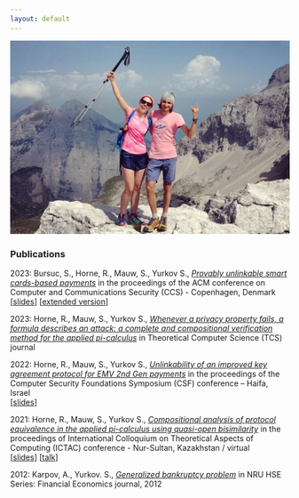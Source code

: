 ```yaml
---
layout: default
---
```


![Banner](assets/pic.png)

### Publications

2023: Bursuc, S., Horne, R., Mauw, S., Yurkov S., *[Provably unlinkable smart cards-based payments](https://dl.acm.org/doi/10.1145/3576915.3623109)* in the proceedings of the ACM conference on Computer and Communications Security (CCS) - Copenhagen, Denmark \
[[slides](assets/ccs2023.pdf)] [[extended version](https://arxiv.org/abs/2309.03128)]

2023: Horne, R., Mauw, S., Yurkov S., *[Whenever a privacy property fails, a formula describes an attack: a complete and compositional verification method for the applied pi-calculus](https://www.sciencedirect.com/science/article/pii/S030439752300155X)* in Theoretical Computer Science (TCS) journal

2022: Horne, R., Mauw, S., Yurkov S., *[Unlinkability of an improved key agreement protocol for EMV 2nd Gen payments](https://ieeexplore.ieee.org/document/9919666)* in the proceedings of the Computer Security Foundations Symposium (CSF) conference – Haifa, Israel \
[[slides](assets/csf2022.pdf)]

2021: Horne, R., Mauw, S., Yurkov S., *[Compositional analysis of protocol equivalence in the applied pi-calculus using quasi-open bisimilarity](https://link.springer.com/chapter/10.1007/978-3-030-85315-0_14)* in the proceedings of International Colloquium on Theoretical Aspects of Computing (ICTAC) conference - Nur-Sultan, Kazakhstan / virtual \
[[slides](assets/ictac2021.pdf)] [[talk](https://satoss.uni.lu/members/semen/img/ictac2021.mp4)]

2012: Karpov, A., Yurkov. S., *[Generalized bankruptcy problem](https://ssrn.com/abstract=2181372)* in NRU HSE Series: Financial Economics journal, 2012



<!--- 

**[Biscuit](http://sblisesivdin.github.io/biscuit)** is a single-page responsive Jekyll theme. This is the most simple and still-good-looking Jekyll theme that you can find. 

## Usage

You can use this theme with [Jekyll](http://jekyllrb.com/) or you can simply use it with [Github Pages](https://pages.github.com).
For local usage just download [Jekyll](http://jekyllrb.com/), use installation guide for more. You can download latest Biscuit from [its Github repository](https://github.com/sblisesivdin/biscuit).

If you prefer to use Github Pages, you do not need to download it, upload files to a new repository...etc., just [fork](https://docs.github.com/en/get-starter/quickstart/fork-a-repo) and use it.

### Files

* `_config.yml`            : Main configuration file.
* `index.md`               : Website page (for now, this page).
* `_includes/head.html`    : File to add custom code to `<head>` section.
* `_includes/scripts.html` : File to add custom code before `</body>`. You can change footer at here.
* `_sass` folder           : Related scss files can be found at this folder.
* `css/main.csss`          : Main scss file.
* `README.md`              : A simple readme file.

## Example tag usage

## Header 1
### Header 2
#### Header 3
**bold**
*italic*

> blockquotes

~~~python
import os,time
print ("Biscuit")
~~~

## Licence and Author Information

Biscuit is derived from currently deprecated theme [Solo](http://github.com/chibicode/solo). The development of Biscuit is maintained by [Sefer Bora Lisesivdin](https://lrgresearch.org/bora).

Biscuit and the previous code where Biscuit is derived are distributed with [MIT license](https://github.com/sblisesivdin/biscuit/blob/gh-pages/LICENSE).

--->
